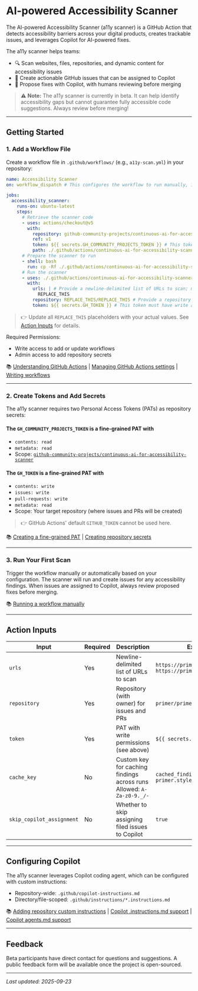 # AI-powered Accessibility Scanner

The AI-powered Accessibility Scanner (a11y scanner) is a GitHub Action that detects accessibility barriers across your digital products, creates trackable issues, and leverages Copilot for AI-powered fixes.

The a11y scanner helps teams:

- 🔍 Scan websites, files, repositories, and dynamic content for accessibility issues
- 📝 Create actionable GitHub issues that can be assigned to Copilot
- 🤖 Propose fixes with Copilot, with humans reviewing before merging

> ⚠️ **Note:** The a11y scanner is currently in beta. It can help identify accessibility gaps but cannot guarantee fully accessible code suggestions. Always review before merging!

---

## Getting Started

### 1. Add a Workflow File

Create a workflow file in `.github/workflows/` (e.g., `a11y-scan.yml`) in your repository:

```YAML
name: Accessibility Scanner
on: workflow_dispatch # This configures the workflow to run manually, instead of (e.g.) automatically in every PR. Check out https://docs.github.com/en/actions/reference/workflows-and-actions/workflow-syntax#on for more options.

jobs:
  accessibility_scanner:
    runs-on: ubuntu-latest
    steps:
      # Retrieve the scanner code
      - uses: actions/checkout@v5
        with:
          repository: github-community-projects/continuous-ai-for-accessibility-scanner
          ref: v1
          token: ${{ secrets.GH_COMMUNITY_PROJECTS_TOKEN }} # This token must have read access to github-community-projects/continuous-ai-for-accessibility-scanner; more information below.
          path: ./.github/actions/continuous-ai-for-accessibility-scanner
      # Prepare the scanner to run
      - shell: bash
        run: cp -Rf ./.github/actions/continuous-ai-for-accessibility-scanner/.github/actions/* ./.github/actions
      # Run the scanner
      - uses: ./.github/actions/continuous-ai-for-accessibility-scanner
        with:
          urls: | # Provide a newline-delimited list of URLs to scan; more information below.
            REPLACE_THIS
          repository: REPLACE_THIS/REPLACE_THIS # Provide a repository name-with-owner (in the format "primer/primer-docs"). This is where issues will be filed and where Copilot will open PRs; more information below.
          token: ${{ secrets.GH_TOKEN }} # This token must have write access to the repo above (contents, issues, and PRs); more information below. Note: GitHub Actions’ `GITHUB_TOKEN` (https://docs.github.com/en/actions/tutorials/authenticate-with-github_token) cannot be used here.
```

> 👉 Update all `REPLACE_THIS` placeholders with your actual values. See [Action Inputs](#action-inputs) for details.

Required Permissions:

- Write access to add or update workflows
- Admin access to add repository secrets

📚 [Understanding GitHub Actions](https://docs.github.com/en/actions/get-started/understand-github-actions) | [Managing GitHub Actions settings](https://docs.github.com/en/repositories/managing-your-repositorys-settings-and-features/enabling-features-for-your-repository/managing-github-actions-settings-for-a-repository) | [Writing workflows](https://docs.github.com/en/actions/how-tos/write-workflows)

---

### 2. Create Tokens and Add Secrets

The a11y scanner requires two Personal Access Tokens (PATs) as repository secrets:

#### The `GH_COMMUNITY_PROJECTS_TOKEN` is a fine-grained PAT with

- `contents: read`
- `metadata: read`
- Scope: [`github-community-projects/continuous-ai-for-accessibility-scanner`](https://github.com/github-community-projects/continuous-ai-for-accessibility-scanner)

#### The `GH_TOKEN` is a fine-grained PAT with

- `contents: write`
- `issues: write`
- `pull-requests: write`
- `metadata: read`
- Scope: Your target repository (where issues and PRs will be created)

> 👉 GitHub Actions' default `GITHUB_TOKEN` cannot be used here.

📚 [Creating a fine-grained PAT](https://docs.github.com/en/authentication/keeping-your-account-and-data-secure/managing-your-personal-access-tokens#creating-a-fine-grained-personal-access-token) | [Creating repository secrets](https://docs.github.com/en/actions/how-tos/write-workflows/choose-what-workflows-do/use-secrets#creating-secrets-for-a-repository)

---

### 3. Run Your First Scan

Trigger the workflow manually or automatically based on your configuration. The scanner will run and create issues for any accessibility findings. When issues are assigned to Copilot, always review proposed fixes before merging.

📚 [Running a workflow manually](https://docs.github.com/en/actions/how-tos/manage-workflow-runs/manually-run-a-workflow#running-a-workflow)

---

## Action Inputs

| Input | Required | Description | Example |
|-------|----------|-------------|---------|
| `urls` | Yes | Newline-delimited list of URLs to scan | `https://primer.style`<br>`https://primer.style/octicons` |
| `repository` | Yes | Repository (with owner) for issues and PRs | `primer/primer-docs` |
| `token` | Yes | PAT with write permissions (see above) | `${{ secrets.GH_TOKEN }}` |
| `cache_key` | No | Custom key for caching findings across runs<br>Allowed: `A-Za-z0-9._/-` | `cached_findings-main-primer.style.json` |
| `skip_copilot_assignment` | No | Whether to skip assigning filed issues to Copilot | `true` |

---

## Configuring Copilot

The a11y scanner leverages Copilot coding agent, which can be configured with custom instructions:

- Repository-wide: `.github/copilot-instructions.md`
- Directory/file-scoped: `.github/instructions/*.instructions.md`

📚 [Adding repository custom instructions](https://docs.github.com/en/copilot/how-tos/configure-custom-instructions/add-repository-instructions) | [Copilot .instructions.md support](https://github.blog/changelog/2025-07-23-github-copilot-coding-agent-now-supports-instructions-md-custom-instructions/) | [Copilot agents.md support](https://github.blog/changelog/2025-08-28-copilot-coding-agent-now-supports-agents-md-custom-instructions)

---

## Feedback

Beta participants have direct contact for questions and suggestions. A public feedback form will be available once the project is open-sourced.

---

*Last updated: 2025-09-23*
